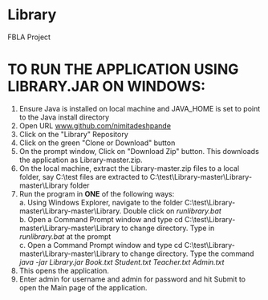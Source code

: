 # Library
FBLA Project

TO RUN THE APPLICATION USING LIBRARY.JAR ON WINDOWS: 
========================================================================================================
1. Ensure Java is installed on local machine and JAVA_HOME is set to point to the Java install directory 
2. Open URL www.github.com/nimitadeshpande
3. Click on the "Library" Repository
4. Click on the green "Clone or Download" button
5. On the prompt window, Click on "Download Zip" button. This downloads the application as Library-master.zip.
6. On the local machine, extract the Library-master.zip files to a local folder, say C:\test files are extracted to C:\test\Library-master\Library-master\Library folder
7. Run the program in **ONE** of the following ways:  
a. Using Windows Explorer, navigate to the folder C:\test\Library-master\Library-master\Library. Double click on *runlibrary.bat*    
b. Open a Command Prompt window and type cd C:\test\Library-master\Library-master\Library to change directory. Type in *runlibrary.bat* at the prompt                          
c. Open a Command Prompt window and type cd C:\test\Library-master\Library-master\Library to change directory. Type the command *java -jar Library.jar Book.txt Student.txt Teacher.txt Admin.txt*    
8. This opens the application. 
9. Enter admin for username and admin for password and hit Submit to open the Main page of the application.
